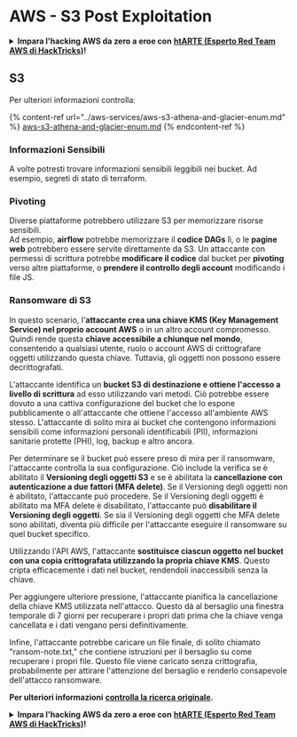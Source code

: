 # AWS - S3 Post Exploitation

<details>

<summary><strong>Impara l'hacking AWS da zero a eroe con</strong> <a href="https://training.hacktricks.xyz/courses/arte"><strong>htARTE (Esperto Red Team AWS di HackTricks)</strong></a><strong>!</strong></summary>

Altri modi per supportare HackTricks:

* Se vuoi vedere la tua **azienda pubblicizzata su HackTricks** o **scaricare HackTricks in PDF** Controlla i [**PIANI DI ABBONAMENTO**](https://github.com/sponsors/carlospolop)!
* Ottieni il [**merchandising ufficiale PEASS & HackTricks**](https://peass.creator-spring.com)
* Scopri [**La Famiglia PEASS**](https://opensea.io/collection/the-peass-family), la nostra collezione di [**NFT esclusivi**](https://opensea.io/collection/the-peass-family)
* **Unisciti al** 💬 [**gruppo Discord**](https://discord.gg/hRep4RUj7f) o al [**gruppo telegram**](https://t.me/peass) o **seguici** su **Twitter** 🐦 [**@hacktricks_live**](https://twitter.com/hacktricks_live)**.**
* **Condividi i tuoi trucchi di hacking inviando PR ai** [**HackTricks**](https://github.com/carlospolop/hacktricks) e [**HackTricks Cloud**](https://github.com/carlospolop/hacktricks-cloud) repository di Github.

</details>

## S3

Per ulteriori informazioni controlla:

{% content-ref url="../aws-services/aws-s3-athena-and-glacier-enum.md" %}
[aws-s3-athena-and-glacier-enum.md](../aws-services/aws-s3-athena-and-glacier-enum.md)
{% endcontent-ref %}

### Informazioni Sensibili

A volte potresti trovare informazioni sensibili leggibili nei bucket. Ad esempio, segreti di stato di terraform.

### Pivoting

Diverse piattaforme potrebbero utilizzare S3 per memorizzare risorse sensibili.\
Ad esempio, **airflow** potrebbe memorizzare il **codice DAGs** lì, o le **pagine web** potrebbero essere servite direttamente da S3. Un attaccante con permessi di scrittura potrebbe **modificare il codice** dal bucket per **pivoting** verso altre piattaforme, o **prendere il controllo degli account** modificando i file JS.

### Ransomware di S3

In questo scenario, l'**attaccante crea una chiave KMS (Key Management Service) nel proprio account AWS** o in un altro account compromesso. Quindi rende questa **chiave accessibile a chiunque nel mondo**, consentendo a qualsiasi utente, ruolo o account AWS di crittografare oggetti utilizzando questa chiave. Tuttavia, gli oggetti non possono essere decrittografati.

L'attaccante identifica un **bucket S3 di destinazione e ottiene l'accesso a livello di scrittura** ad esso utilizzando vari metodi. Ciò potrebbe essere dovuto a una cattiva configurazione del bucket che lo espone pubblicamente o all'attaccante che ottiene l'accesso all'ambiente AWS stesso. L'attaccante di solito mira ai bucket che contengono informazioni sensibili come informazioni personali identificabili (PII), informazioni sanitarie protette (PHI), log, backup e altro ancora.

Per determinare se il bucket può essere preso di mira per il ransomware, l'attaccante controlla la sua configurazione. Ciò include la verifica se è abilitato il **Versioning degli oggetti S3** e se è abilitata la **cancellazione con autenticazione a due fattori (MFA delete)**. Se il Versioning degli oggetti non è abilitato, l'attaccante può procedere. Se il Versioning degli oggetti è abilitato ma MFA delete è disabilitato, l'attaccante può **disabilitare il Versioning degli oggetti**. Se sia il Versioning degli oggetti che MFA delete sono abilitati, diventa più difficile per l'attaccante eseguire il ransomware su quel bucket specifico.

Utilizzando l'API AWS, l'attaccante **sostituisce ciascun oggetto nel bucket con una copia crittografata utilizzando la propria chiave KMS**. Questo cripta efficacemente i dati nel bucket, rendendoli inaccessibili senza la chiave.

Per aggiungere ulteriore pressione, l'attaccante pianifica la cancellazione della chiave KMS utilizzata nell'attacco. Questo dà al bersaglio una finestra temporale di 7 giorni per recuperare i propri dati prima che la chiave venga cancellata e i dati vengano persi definitivamente.

Infine, l'attaccante potrebbe caricare un file finale, di solito chiamato "ransom-note.txt," che contiene istruzioni per il bersaglio su come recuperare i propri file. Questo file viene caricato senza crittografia, probabilmente per attirare l'attenzione del bersaglio e renderlo consapevole dell'attacco ransomware.

**Per ulteriori informazioni** [**controlla la ricerca originale**](https://rhinosecuritylabs.com/aws/s3-ransomware-part-1-attack-vector/)**.**

<details>

<summary><strong>Impara l'hacking AWS da zero a eroe con</strong> <a href="https://training.hacktricks.xyz/courses/arte"><strong>htARTE (Esperto Red Team AWS di HackTricks)</strong></a><strong>!</strong></summary>

Altri modi per supportare HackTricks:

* Se vuoi vedere la tua **azienda pubblicizzata su HackTricks** o **scaricare HackTricks in PDF** Controlla i [**PIANI DI ABBONAMENTO**](https://github.com/sponsors/carlospolop)!
* Ottieni il [**merchandising ufficiale PEASS & HackTricks**](https://peass.creator-spring.com)
* Scopri [**La Famiglia PEASS**](https://opensea.io/collection/the-peass-family), la nostra collezione di [**NFT esclusivi**](https://opensea.io/collection/the-peass-family)
* **Unisciti al** 💬 [**gruppo Discord**](https://discord.gg/hRep4RUj7f) o al [**gruppo telegram**](https://t.me/peass) o **seguici** su **Twitter** 🐦 [**@hacktricks_live**](https://twitter.com/hacktricks_live)**.**
* **Condividi i tuoi trucchi di hacking inviando PR ai** [**HackTricks**](https://github.com/carlospolop/hacktricks) e [**HackTricks Cloud**](https://github.com/carlospolop/hacktricks-cloud) repository di Github.

</details>
